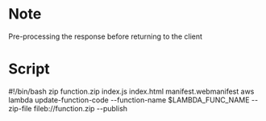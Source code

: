# Note
Pre-processing the response before returning to the client

# Script
#!/bin/bash
zip function.zip index.js index.html manifest.webmanifest
aws lambda update-function-code --function-name $LAMBDA_FUNC_NAME --zip-file fileb://function.zip --publish
